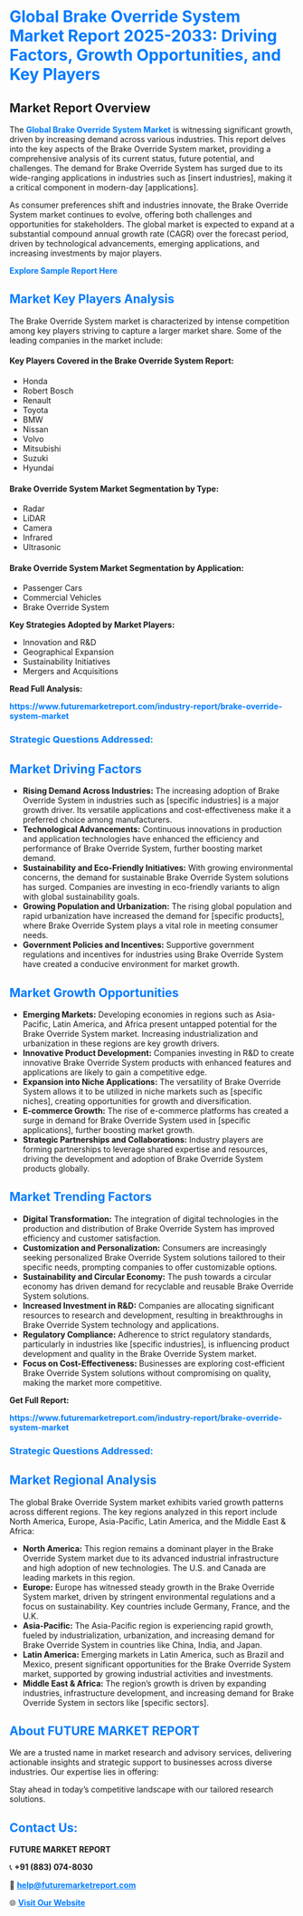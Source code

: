 <h1 style="color: #007BFF;">Global Brake Override System Market Report 2025-2033: Driving Factors, Growth Opportunities, and Key Players</h1>

<section id="overview">
<h2>Market Report Overview</h2>
<p>The <a href="https://www.futuremarketreport.com/industry-report/brake-override-system-market" style="color: #007BFF; text-decoration: none;"><strong>Global Brake Override System Market</strong></a> is witnessing significant growth, driven by increasing demand across various industries. This report delves into the key aspects of the Brake Override System market, providing a comprehensive analysis of its current status, future potential, and challenges. The demand for Brake Override System has surged due to its wide-ranging applications in industries such as [insert industries], making it a critical component in modern-day [applications].</p>
<p>As consumer preferences shift and industries innovate, the Brake Override System market continues to evolve, offering both challenges and opportunities for stakeholders. The global market is expected to expand at a substantial compound annual growth rate (CAGR) over the forecast period, driven by technological advancements, emerging applications, and increasing investments by major players.</p>
</section>

<section id="overview">
<p><a href="https://www.futuremarketreport.com/request-sample/reportId=126595" style="color: #007BFF; text-decoration: none;"><strong>Explore Sample Report Here</strong></a></p>
</section>

<section id="key-players">
<h2 style="color: #007BFF;">Market Key Players Analysis</h2>
<p>The Brake Override System market is characterized by intense competition among key players striving to capture a larger market share. Some of the leading companies in the market include:</p>
<h4>Key Players Covered in the Brake Override System Report:</h4>
<ul><li>Honda</li><li>Robert Bosch</li><li>Renault</li><li>Toyota</li><li>BMW</li><li>Nissan</li><li>Volvo</li><li>Mitsubishi</li><li>Suzuki</li><li>Hyundai</li></ul>
<h4>Brake Override System Market Segmentation by Type:</h4>
<ul><li>Radar</li><li>LiDAR</li><li>Camera</li><li>Infrared</li><li>Ultrasonic</li></ul>

<h4>Brake Override System Market Segmentation by Application:</h4>
<ul><li>Passenger Cars</li><li>Commercial Vehicles</li><li>Brake Override System</li></ul>
<p><strong>Key Strategies Adopted by Market Players:</strong></p>
<ul>
<li>Innovation and R&D</li>
<li>Geographical Expansion</li>
<li>Sustainability Initiatives</li>
<li>Mergers and Acquisitions</li>
</ul>
</section>

<section>
<p><strong>Read Full Analysis: </strong></p><a href="https://www.futuremarketreport.com/industry-report/brake-override-system-market" style="color: #007BFF; text-decoration: none;"><strong>https://www.futuremarketreport.com/industry-report/brake-override-system-market</strong></a>
<h3 style="color: #007BFF;">Strategic Questions Addressed:</h3>
</section>

<section id="driving-factors">
<h2 style="color: #007BFF;">Market Driving Factors</h2>
<ul>
<li><strong>Rising Demand Across Industries:</strong> The increasing adoption of Brake Override System in industries such as [specific industries] is a major growth driver. Its versatile applications and cost-effectiveness make it a preferred choice among manufacturers.</li>
<li><strong>Technological Advancements:</strong> Continuous innovations in production and application technologies have enhanced the efficiency and performance of Brake Override System, further boosting market demand.</li>
<li><strong>Sustainability and Eco-Friendly Initiatives:</strong> With growing environmental concerns, the demand for sustainable Brake Override System solutions has surged. Companies are investing in eco-friendly variants to align with global sustainability goals.</li>
<li><strong>Growing Population and Urbanization:</strong> The rising global population and rapid urbanization have increased the demand for [specific products], where Brake Override System plays a vital role in meeting consumer needs.</li>
<li><strong>Government Policies and Incentives:</strong> Supportive government regulations and incentives for industries using Brake Override System have created a conducive environment for market growth.</li>
</ul>
</section>

<section id="growth-opportunities">
<h2 style="color: #007BFF;">Market Growth Opportunities</h2>
<ul>
<li><strong>Emerging Markets:</strong> Developing economies in regions such as Asia-Pacific, Latin America, and Africa present untapped potential for the Brake Override System market. Increasing industrialization and urbanization in these regions are key growth drivers.</li>
<li><strong>Innovative Product Development:</strong> Companies investing in R&D to create innovative Brake Override System products with enhanced features and applications are likely to gain a competitive edge.</li>
<li><strong>Expansion into Niche Applications:</strong> The versatility of Brake Override System allows it to be utilized in niche markets such as [specific niches], creating opportunities for growth and diversification.</li>
<li><strong>E-commerce Growth:</strong> The rise of e-commerce platforms has created a surge in demand for Brake Override System used in [specific applications], further boosting market growth.</li>
<li><strong>Strategic Partnerships and Collaborations:</strong> Industry players are forming partnerships to leverage shared expertise and resources, driving the development and adoption of Brake Override System products globally.</li>
</ul>
</section>

<section id="trending-factors">
<h2 style="color: #007BFF;">Market Trending Factors</h2>
<ul>
<li><strong>Digital Transformation:</strong> The integration of digital technologies in the production and distribution of Brake Override System has improved efficiency and customer satisfaction.</li>
<li><strong>Customization and Personalization:</strong> Consumers are increasingly seeking personalized Brake Override System solutions tailored to their specific needs, prompting companies to offer customizable options.</li>
<li><strong>Sustainability and Circular Economy:</strong> The push towards a circular economy has driven demand for recyclable and reusable Brake Override System solutions.</li>
<li><strong>Increased Investment in R&D:</strong> Companies are allocating significant resources to research and development, resulting in breakthroughs in Brake Override System technology and applications.</li>
<li><strong>Regulatory Compliance:</strong> Adherence to strict regulatory standards, particularly in industries like [specific industries], is influencing product development and quality in the Brake Override System market.</li>
<li><strong>Focus on Cost-Effectiveness:</strong> Businesses are exploring cost-efficient Brake Override System solutions without compromising on quality, making the market more competitive.</li>
</ul>
</section>

<section>
<p><strong>Get Full Report: </strong></p><a href="https://www.futuremarketreport.com/industry-report/brake-override-system-market" style="color: #007BFF; text-decoration: none;"><strong>https://www.futuremarketreport.com/industry-report/brake-override-system-market</strong></a>
<h3 style="color: #007BFF;">Strategic Questions Addressed:</h3>
</section>


<section id="regional-analysis">
<h2 style="color: #007BFF;">Market Regional Analysis</h2>
<p>The global Brake Override System market exhibits varied growth patterns across different regions. The key regions analyzed in this report include North America, Europe, Asia-Pacific, Latin America, and the Middle East & Africa:</p>
<ul>
<li><strong>North America:</strong> This region remains a dominant player in the Brake Override System market due to its advanced industrial infrastructure and high adoption of new technologies. The U.S. and Canada are leading markets in this region.</li>
<li><strong>Europe:</strong> Europe has witnessed steady growth in the Brake Override System market, driven by stringent environmental regulations and a focus on sustainability. Key countries include Germany, France, and the U.K.</li>
<li><strong>Asia-Pacific:</strong> The Asia-Pacific region is experiencing rapid growth, fueled by industrialization, urbanization, and increasing demand for Brake Override System in countries like China, India, and Japan.</li>
<li><strong>Latin America:</strong> Emerging markets in Latin America, such as Brazil and Mexico, present significant opportunities for the Brake Override System market, supported by growing industrial activities and investments.</li>
<li><strong>Middle East & Africa:</strong> The region’s growth is driven by expanding industries, infrastructure development, and increasing demand for Brake Override System in sectors like [specific sectors].</li>
</ul>
</section>

<footer>
<h2 style="color: #007BFF;">About FUTURE MARKET REPORT</h2>
<p>We are a trusted name in market research and advisory services, delivering actionable insights and strategic support to businesses across diverse industries. Our expertise lies in offering:</p>

<p>Stay ahead in today’s competitive landscape with our tailored research solutions.</p>

<h2 style="color: #007BFF;">Contact Us:</h2>
<p><strong>FUTURE MARKET REPORT</strong></p>
<p>📞 <strong>+91 (883) 074-8030</strong></p>
<p>📧 <strong><a href="mailto:help@futuremarketreport.com" style="color: #007BFF;">help@futuremarketreport.com</a></strong></p>
<p>🌐 <strong><a href="https://www.futuremarketreport.com/" style="color: #007BFF;">Visit Our Website</a></strong></p>
</footer>